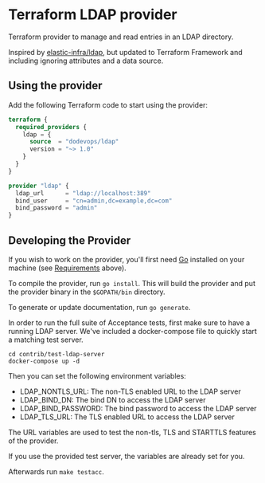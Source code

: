 # Terraform LDAP provider

Terraform provider to manage and read entries in an LDAP directory.

Inspired by [elastic-infra/ldap](https://registry.terraform.io/providers/elastic-infra/ldap/latest), but updated to
Terraform Framework and including ignoring attributes and a data source.

## Using the provider

Add the following Terraform code to start using the provider:

```terraform
terraform {
  required_providers {
    ldap = {
      source  = "dodevops/ldap"
      version = "~> 1.0"
    }
  }
}

provider "ldap" {
  ldap_url      = "ldap://localhost:389"
  bind_user     = "cn=admin,dc=example,dc=com"
  bind_password = "admin"
}
```

## Developing the Provider

If you wish to work on the provider, you'll first need [Go](http://www.golang.org) installed on your machine (see [Requirements](#requirements) above).

To compile the provider, run `go install`. This will build the provider and put the provider binary in the `$GOPATH/bin` directory.

To generate or update documentation, run `go generate`.

In order to run the full suite of Acceptance tests, first make sure to have a running LDAP server. We've included a 
docker-compose file to quickly start a matching test server.

    cd contrib/test-ldap-server
    docker-compose up -d

Then you can set the following environment variables:

- LDAP_NONTLS_URL: The non-TLS enabled URL to the LDAP server
- LDAP_BIND_DN: The bind DN to access the LDAP server
- LDAP_BIND_PASSWORD: The bind password to access the LDAP server
- LDAP_TLS_URL: The TLS enabled URL to access the LDAP server

The URL variables are used to test the non-tls, TLS and STARTTLS features of the provider.

If you use the provided test server, the variables are already set for you.

Afterwards run `make testacc`.
